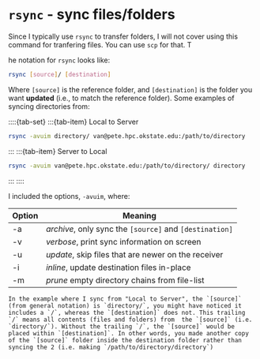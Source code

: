 # `rsync` - sync files/folders 

Since I typically use `rsync` to transfer folders, I will not cover using this command for tranfering files. You can use `scp` for that. T

he notation for `rsync` looks like:

```bash
rsync [source]/ [destination]
```

Where `[source]` is the reference folder, and `[destination]` is the folder you want **updated**  (i.e., to match the reference folder). Some examples of syncing directories from:

::::{tab-set} 
:::{tab-item} Local to Server
```bash 
rsync -avuim directory/ van@pete.hpc.okstate.edu:/path/to/directory 
```
:::
:::{tab-item} Server to Local
```bash
rsync -avuim van@pete.hpc.okstate.edu:/path/to/directory/ directory  
```
:::
::::

I included the options, `-avuim`, where:

| Option | Meaning |
| --- | --- | 
| -a | *archive*, only sync the `[source]` and `[destination]` |
| -v | *verbose*, print sync information on screen |
| -u | *update*,  skip files that are newer on the receiver |
| -i | *inline*, update destination files in-place |
| -m | *prune* empty directory chains from file-list |

```{note}
In the example where I sync from "Local to Server", the `[source]` (from general notation) is `directory/`, you might have noticed it includes a `/`, whereas the `[destination]` does not. This trailing `/` means all contents (files and folders) from  the `[source]` (i.e. `directory/`). Without the trailing `/`, the `[source]` would be placed within `[destination]`. In other words, you made another copy of the `[source]` folder inside the destination folder rather than syncing the 2 (i.e. making `/path/to/directory/directory`)
```